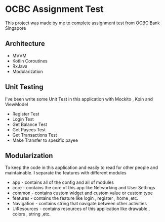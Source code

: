 
# OCBC Assignment Test

This project was made by me to complete assignment test from OCBC Bank Singapore




## Architecture

- MVVM
- Kotlin Coroutines
- RxJava
- Modularization

## Unit Testing

I've been write some Unit Test in this application with Mockito , Koin and ViewModel

- Register Test 
- Login Test
- Get Balance Test
- Get Payees Test
- Get Transactions Test
- Make Transfer to spesific payee

## Modularization

To keep the code in this application and easily to read for other people and maintainable.
I separate the features with different modules

- app - contains all of the config and all of modules
- core - contains the core of this app like Networking and User Settings
- common - contains custom widget and custom value or custom type
- features - contains the feature like login , register , home ,etc.
- Navigation - contains string that navigate between other activities
- UiResources - contains resources of this application like drawable , colors , string ,etc.
